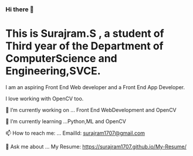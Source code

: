 ### Hi there 👋

<h1 color="green">This is Surajram.S , a student of Third year of the Department of ComputerScience and Engineering,SVCE.</h1>


I am an aspiring Front End Web developer and a Front End App Developer.


I love working with OpenCV too.

 🔭 I’m currently working on ... Front End WebDevelopment and OpenCV
 
 
 🌱 I’m currently learning ...Python,ML and OpenCV
 
 
 📫 How to reach me: ... EmailId: surajram1707@gmail.com
 
 
  💬 Ask me about ...  My Resume: https://surajram1707.github.io/My-Resume/
<!--
**Surajram1707/Surajram1707** is a ✨ _special_ ✨ repository because its `README.md` (this file) appears on your GitHub profile.

Here are some ideas to get you started:

- 🔭 I’m currently working on ...
- 🌱 I’m currently learning ...
- 👯 I’m looking to collaborate on ...
- 🤔 I’m looking for help with ...
- 💬 Ask me about ...
- 📫 How to reach me: ...
- 😄 Pronouns: ...
- ⚡ Fun fact: ...
-->
